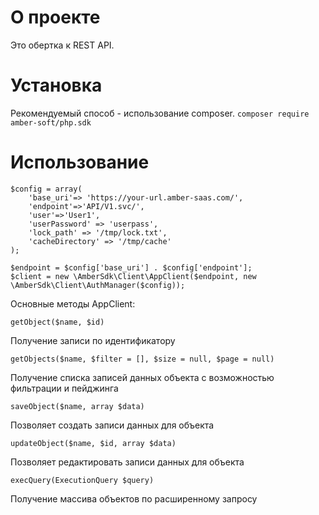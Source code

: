 # О проекте
Это обертка к REST API.
# Установка
Рекомендуемый способ - использование composer.
`composer require amber-soft/php.sdk`
# Использование
```
$config = array(
    'base_uri'=> 'https://your-url.amber-saas.com/',
    'endpoint'=>'API/V1.svc/',
    'user'=>'User1',
    'userPassword' => 'userpass',
    'lock_path' => '/tmp/lock.txt',
    'cacheDirectory' => '/tmp/cache'
);

$endpoint = $config['base_uri'] . $config['endpoint'];
$client = new \AmberSdk\Client\AppClient($endpoint, new \AmberSdk\Client\AuthManager($config));
```

Основные методы AppClient:

```
getObject($name, $id)
```
Получение записи по идентификатору
```
getObjects($name, $filter = [], $size = null, $page = null)
```
Получение списка записей данных объекта с возможностью фильтрации и пейджинга

```
saveObject($name, array $data)
```
Позволяет создать записи данных для объекта 
```
updateObject($name, $id, array $data)
```
Позволяет редактировать записи данных для объекта
```
execQuery(ExecutionQuery $query)
```
Получение массива объектов по расширенному запросу





